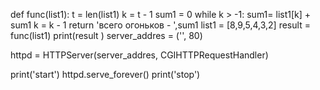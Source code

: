 def func(list1):
    t = len(list1)
    k = t - 1
    sum1 = 0 
    while k > -1:
        sum1= list1[k] + sum1
        k = k - 1
    return 'всего огоньков - ',sum1
list1 = [8,9,5,4,3,2]
result = func(list1)
print(result ) 
server_addres = ('', 80) 

httpd = HTTPServer(server_addres, CGIHTTPRequestHandler)

print('start')
httpd.serve_forever()
print('stop')